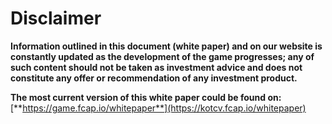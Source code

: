 # Disclaimer

**Information outlined in this document (white paper) and on our website is constantly updated as the development of the game progresses; any of such content should not be taken as investment advice and does not constitute any offer or recommendation of any investment product.**

**The most current version of this white paper could be found on:** [**https://game.fcap.io/whitepaper**](https://kotcv.fcap.io/whitepaper)
